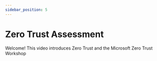 ```yaml
---
sidebar_position: 5
---
```


# Zero Trust Assessment

Welcome! This video introduces Zero Trust and the Microsoft Zero Trust Workshop